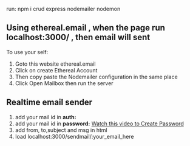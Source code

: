 run: npm i crud express nodemailer nodemon

## Using ethereal.email , when the page run localhost:3000/ , then email will sent

To use your self:
 1. Goto this website ethereal.email
 2. Click on create Ethereal Account
 3. Then copy paste the Nodemailer configuration in the same place
 4. Click Open Mailbox then run the server

## Realtime email sender

1. add your mail id in **auth:**
2. add your mail id in **password:**
[Watch this video to Create Password](https://youtu.be/thAP7Fvrql4)
3.  add from, to,subject and msg in html
4. load localhost:3000/sendmail/:your_email_here
